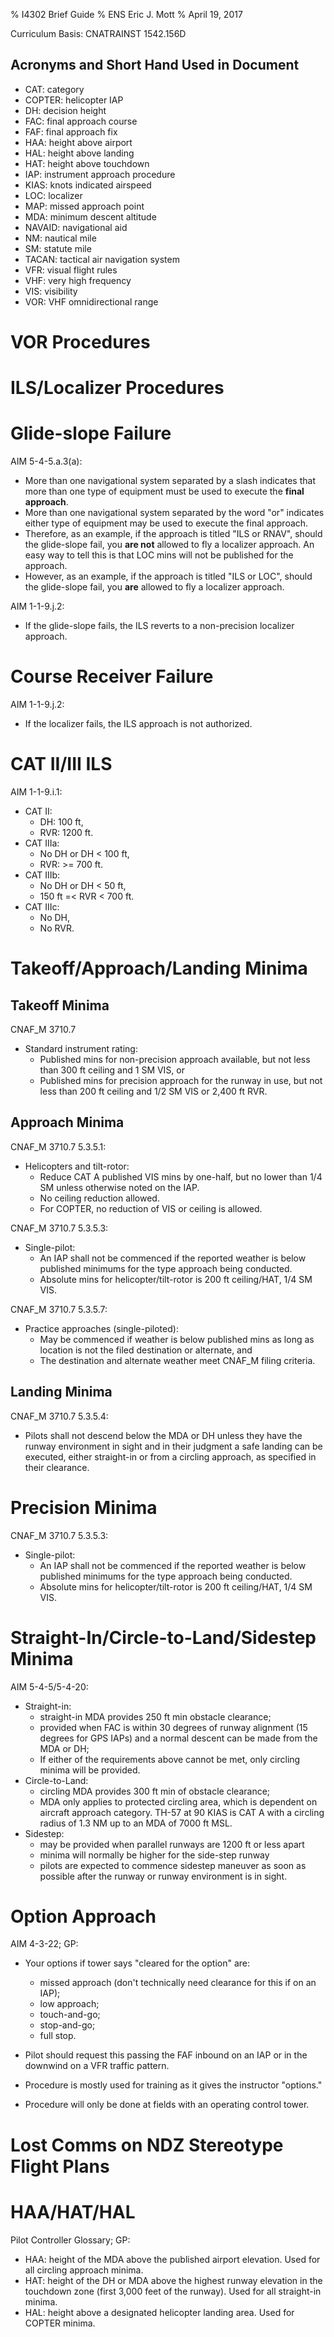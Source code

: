 % I4302 Brief Guide
% ENS Eric J. Mott
% April 19, 2017

Curriculum Basis: CNATRAINST 1542.156D

Acronyms and Short Hand Used in Document
----------------------------------------

- CAT: category
- COPTER: helicopter IAP
- DH: decision height
- FAC: final approach course
- FAF: final approach fix
- HAA: height above airport
- HAL: height above landing
- HAT: height above touchdown
- IAP: instrument approach procedure
- KIAS: knots indicated airspeed
- LOC: localizer
- MAP: missed approach point
- MDA: minimum descent altitude
- NAVAID: navigational aid
- NM: nautical mile
- SM: statute mile
- TACAN: tactical air navigation system
- VFR: visual flight rules
- VHF: very high frequency
- VIS: visibility
- VOR: VHF omnidirectional range

VOR Procedures
==============

ILS/Localizer Procedures
========================

Glide-slope Failure
===================

AIM 5-4-5.a.3(a):

- More than one navigational system separated by a slash indicates that more
  than one type of equipment must be used to execute the **final approach**.
- More than one navigational system separated by the word "or" indicates either
  type of equipment may be used to execute the final approach.
- Therefore, as an example, if the approach is titled "ILS or RNAV", should the
  glide-slope fail, you **are not** allowed to fly a localizer approach. An easy
  way to tell this is that LOC mins will not be published for the approach.
- However, as an example, if the approach is titled "ILS or LOC", should the
  glide-slope fail, you **are** allowed to fly a localizer approach.

AIM 1-1-9.j.2:

- If the glide-slope fails, the ILS reverts to a non-precision localizer
  approach.

Course Receiver Failure
=======================

AIM 1-1-9.j.2:

- If the localizer fails, the ILS approach is not authorized.

CAT II/III ILS
==============

AIM 1-1-9.i.1:

- CAT II:
  - DH: 100 ft,
  - RVR: 1200 ft.
- CAT IIIa:
  - No DH or DH < 100 ft,
  - RVR: >= 700 ft.
- CAT IIIb:
  - No DH or DH < 50 ft,
  - 150 ft =< RVR < 700 ft.
- CAT IIIc:
  - No DH,
  - No RVR.


Takeoff/Approach/Landing Minima
===============================

Takeoff Minima
--------------

CNAF_M 3710.7

- Standard instrument rating:
  - Published mins for non-precision approach available, but not less than 300
    ft ceiling and 1 SM VIS, or
  - Published mins for precision approach for the runway in use, but not less
    than 200 ft ceiling and 1/2 SM VIS or 2,400 ft RVR.

Approach Minima
---------------

CNAF_M 3710.7 5.3.5.1:

- Helicopters and tilt-rotor:
  - Reduce CAT A published VIS mins by one-half, but no lower than 1/4 SM unless
    otherwise noted on the IAP.
  - No ceiling reduction allowed.
  - For COPTER, no reduction of VIS or ceiling is allowed.

CNAF_M 3710.7 5.3.5.3:

- Single-pilot:
  - An IAP shall not be commenced if the reported weather is below published
    minimums for the type approach being conducted.
  - Absolute mins for helicopter/tilt-rotor is 200 ft ceiling/HAT, 1/4 SM VIS.

CNAF_M 3710.7 5.3.5.7:

- Practice approaches (single-piloted):
  - May be commenced if weather is below published mins as long as location is 
    not the filed destination or alternate, and
  - The destination and alternate weather meet CNAF_M filing criteria.

Landing Minima
--------------

CNAF_M 3710.7 5.3.5.4:

- Pilots shall not descend below the MDA or DH unless they have the runway
  environment in sight and in their judgment a safe landing can be executed,
  either straight-in or from a circling approach, as specified in their
  clearance.

Precision Minima
================

CNAF_M 3710.7 5.3.5.3:

- Single-pilot:
  - An IAP shall not be commenced if the reported weather is below published
    minimums for the type approach being conducted.
  - Absolute mins for helicopter/tilt-rotor is 200 ft ceiling/HAT, 1/4 SM VIS.

Straight-In/Circle-to-Land/Sidestep Minima
==========================================

AIM 5-4-5/5-4-20:

- Straight-in:
  - straight-in MDA provides 250 ft min obstacle clearance;
  - provided when FAC is within 30 degrees of runway alignment (15 degrees for
    GPS IAPs) and a normal descent can be made from the MDA or DH;
  - If either of the requirements above cannot be met, only circling minima will
    be provided.
- Circle-to-Land:
  - circling MDA provides 300 ft min of obstacle clearance;
  - MDA only applies to protected circling area, which is dependent on aircraft
    approach category. TH-57 at 90 KIAS is CAT A with a circling radius of 1.3
    NM up to an MDA of 7000 ft MSL.
- Sidestep:
  - may be provided when parallel runways are 1200 ft or less apart
  - minima will normally be higher for the side-step runway
  - pilots are expected to commence sidestep maneuver as soon as possible after
    the runway or runway environment is in sight.

Option Approach
===============

AIM 4-3-22; GP:

- Your options if tower says "cleared for the option" are:
  - missed approach (don't technically need clearance for this if on an IAP);
  - low approach;
  - touch-and-go;
  - stop-and-go;
  - full stop.

- Pilot should request this passing the FAF inbound on an IAP or in the downwind
  on a VFR traffic pattern.
- Procedure is mostly used for training as it gives the instructor "options."
- Procedure will only be done at fields with an operating control tower.

Lost Comms on NDZ Stereotype Flight Plans
=========================================

HAA/HAT/HAL
===========

Pilot Controller Glossary; GP:

- HAA: height of the MDA above the published airport elevation. Used for all
  circling approach minima.
- HAT: height of the DH or MDA above the highest runway elevation in the
  touchdown zone (first 3,000 feet of the runway). Used for all straight-in
  minima.
- HAL: height above a designated helicopter landing area. Used for COPTER
  minima.
